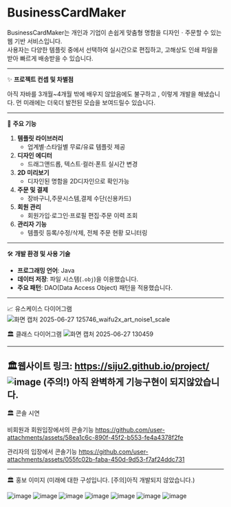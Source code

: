 # BusinessCardMaker

BusinessCardMaker는 개인과 기업이 손쉽게 맞춤형 명함을 디자인ㆍ주문할 수 있는 웹 기반 서비스입니다.  
사용자는 다양한 템플릿 중에서 선택하여 실시간으로 편집하고, 고해상도 인쇄 파일을 받아 빠르게 배송받을 수 있습니다.

---

✨ **프로젝트 컨셉 및 차별점**  

아직 자바를 3개월~4개월 밖에 배우지 않았음에도 불구하고 , 이렇게 개발을 해냈습니다.
먼 미래에는 더욱더 발전된 모습을 보여드릴수 있습니다.

---

🌟 **주요 기능**  
1. **템플릿 라이브러리**  
   - 업계별·스타일별 무료/유료 템플릿 제공  
2. **디자인 에디터**  
   - 드래그앤드롭, 텍스트·컬러·폰트 실시간 변경  
3. **2D 미리보기**  
   - 디자인된 명함을 2D디자인으로 확인가능  
4. **주문 및 결제**  
   - 장바구니,주문시스템,결제 수단(신용카드)  
5. **회원 관리**  
   - 회원가입·로그인·프로필 편집·주문 이력 조회  
6. **관리자 기능**  
   - 템플릿 등록/수정/삭제, 전체 주문 현황 모니터링  

---

🛠️ **개발 환경 및 사용 기술**  
- **프로그래밍 언어**: Java 
- **데이터 저장**: 파일 시스템(`.obj`)을 이용했습니다.  
- **주요 패턴**: DAO(Data Access Object) 패턴을 적용했습니다.

---

📈 유스케이스 다이어그램
![화면 캡처 2025-06-27 125746_waifu2x_art_noise1_scale](https://github.com/user-attachments/assets/06eb4803-8a93-43f2-a377-07556a4e7847)


🏛️ 클래스 다이어그램
![화면 캡처 2025-06-27 130459](https://github.com/user-attachments/assets/924146e4-ff1d-4c04-92b7-67a1e763da94)

---

🏛️웹사이트
링크: https://siju2.github.io/project/
![image](https://github.com/user-attachments/assets/a661adb8-5350-4ca1-8f04-23d67d6c78a9)
(주의!) 아직 완벽하게 기능구현이 되지않았습니다.
---

🏛️ 콘솔 시연

비회원과 회원입장에서의 콘솔기능
https://github.com/user-attachments/assets/58ea1c6c-890f-45f2-b553-fe4a4378f2fe

관리자의 입장에서 콘솔기능
https://github.com/user-attachments/assets/055fc02b-faba-450d-9d53-f7af24ddc731

---


🏛️ 홍보 이미지
(미래에 대한 구성입니다. [주의]아직 개발되지 않았습니다.)

![image](https://github.com/user-attachments/assets/f1348d2b-58ac-458b-962e-cd4dd0f057d5)
![image](https://github.com/user-attachments/assets/5c848694-f23c-4d19-a5e9-d0e45dd0ad63)
![image](https://github.com/user-attachments/assets/c7ddb1c1-5263-47b1-bce8-d166daaa2c99)
![image](https://github.com/user-attachments/assets/df29459f-2e34-419f-b583-6ddffd00beed)
![image](https://github.com/user-attachments/assets/88505d40-13d5-4647-a1f3-cd689a2aa28a)
![image](https://github.com/user-attachments/assets/0712d9f9-653b-4179-8231-f7754193a49b)
![image](https://github.com/user-attachments/assets/27eb643a-47a8-4df3-9b23-1840600d5c33)







